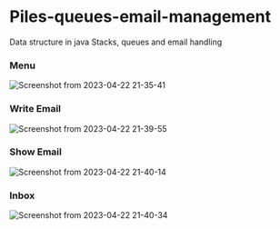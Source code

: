 # Piles-queues-email-management
Data structure in java Stacks, queues and email handling
### Menu
![Screenshot from 2023-04-22 21-35-41](https://github.com/JhonCodeU/Piles-queues-email-management/assets/57459718/29b40bf5-706d-4acd-b4e5-4cabb5a091eb)
### Write Email
![Screenshot from 2023-04-22 21-39-55](https://github.com/JhonCodeU/Piles-queues-email-management/assets/57459718/38e2a649-c37f-45f7-b0ae-b1f5f4b8d26b)
### Show Email
![Screenshot from 2023-04-22 21-40-14](https://github.com/JhonCodeU/Piles-queues-email-management/assets/57459718/28ddcd13-fed6-4894-b48e-a6bb78950c6e)
### Inbox
![Screenshot from 2023-04-22 21-40-34](https://github.com/JhonCodeU/Piles-queues-email-management/assets/57459718/22584f66-b527-4db5-be2c-afa67765ac3c)
